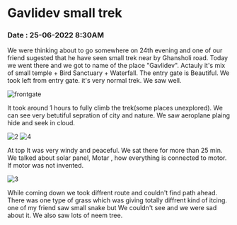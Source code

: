 # Gavlidev small trek 

### Date : 25-06-2022 8:30AM

We were thinking about to go somewhere on 24th evening and one of our friend sugested that he have seen small trek near by Ghansholi road. Today we went there and we got to name of the place "Gavlidev". Actauly it's mix of small temple + Bird Sanctuary + Waterfall. The entry gate is Beautiful. We took left from entry gate. it's very normal trek. We saw well.

![frontgate](https://github.com/koolwithk/blog/blob/main/2022/1.Gavlidev/images/1.frontgate.png?raw=true)

It took around 1 hours to fully climb the trek(some places unexplored). We can see very betutiful sepration of city and nature. We saw aeroplane plaing hide and seek in cloud.

![2](https://github.com/koolwithk/blog/blob/main/2022/1.Gavlidev/images/2.png?raw=true)
![4](https://github.com/koolwithk/blog/blob/main/2022/1.Gavlidev/images/4.jpg?raw=true)

At top It was very windy and peaceful. We sat there for more than 25 min. We talked about solar panel, Motar , how everything is connected to motor. If motor was not invented.

![3](https://github.com/koolwithk/blog/blob/main/2022/1.Gavlidev/images/3.png?raw=true)

While coming down we took diffrent route and couldn't find path ahead. There was one type of grass which was giving totally diffrent kind of itcing.
one of my friend saw small snake but We couldn't see and we were sad about it. We also saw lots of neem tree.

